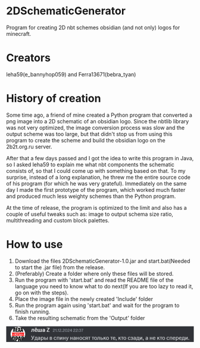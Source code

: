 # 2DSchematicGenerator
Program for creating 2D nbt schemes obsidian (and not only) logos for minecraft. <p>

# Creators
leha59(e_bannyhop059) and Ferra13671(bebra_tyan)

# History of creation
Some time ago, a friend of mine created a Python program that converted a png image into a 2D schematic of an obsidian logo.
Since the nbtlib library was not very optimized, the image conversion process was slow and the output scheme was too large, but
that didn't stop us from using this program to create the scheme and build the obsidian logo on the 2b2t.org.ru server.

After that a few days passed and I got the idea to write this program in Java, so I asked leha59 to explain me what nbt components
the schematic consists of, so that I could come up with something based on that.
To my surprise, instead of a long explanation, he threw me the entire source code of his program (for which he was very grateful).
Immediately on the same day I made the first prototype of the program, which worked much faster and produced much less weighty schemes
than the Python program.

At the time of release, the program is optimized to the limit and also has a couple of useful tweaks such as: image to output schema size ratio, multithreading and custom block palettes.

# How to use
1. Download the files 2DSchematicGenerator-1.0.jar and start.bat(Needed to start the .jar file) from the release.
2. (Preferably) Create a folder where only these files will be stored.
3. Run the program with 'start.bat' and read the README file of the language you need to know what to do next(If you are too lazy to read it, go on with the steps).
4. Place the image file in the newly created 'Include' folder
5. Run the program again using 'start.bat' and wait for the program to finish running.
6. Take the resulting schematic from the 'Output' folder

<p></p>
<p></p>
<p></p>
<p></p>
<p></p>

![Quote](https://raw.githubusercontent.com/Ferra13671/2DSchematicGenerator/main/quote.png)
